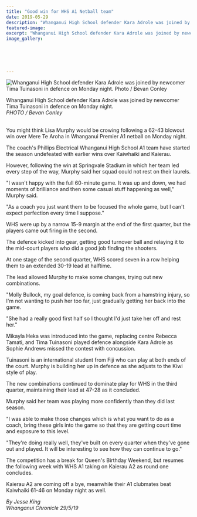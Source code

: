 ```yaml
---
title: "Good win for WHS A1 Netball team"
date: 2019-05-29
description: "Whanganui High School defender Kara Adrole was joined by newcomer Tima Tuinasoni in defence on Monday night..."
featured-image: 
excerpt: "Whanganui High School defender Kara Adrole was joined by newcomer Tima Tuinasoni in defence on Monday night."
image_gallery:
    
    
    
    
    
---
```


<p><img src="https://www.nzherald.co.nz/resizer/e1Kt6a33GaXz1BznVcPdwoQBYyQ=/620x349/smart/filters:quality(70)/arc-anglerfish-syd-prod-nzme.s3.amazonaws.com/public/Z3VQDGMMMZCQLBRZUOZ72DCCRY.jpg" alt="Whanganui High School defender Kara Adrole was joined by newcomer Tima Tuinasoni in defence on Monday night. Photo / Bevan Conley" /></p>
<p><span>Whanganui High School defender Kara Adrole was joined by newcomer Tima Tuinasoni in defence on Monday night. <br /><em>PHOTO / Bevan Conley<br /><br /></em></span></p>
<p>You might think Lisa Murphy would be crowing following a 62-43 blowout win over Mere Te Aroha in Whanganui Premier A1 netball on Monday night.</p>
<p>The coach's Phillips Electrical Whanganui High School A1 team have started the season undefeated with earlier wins over Kaiwhaiki and Kaierau.</p>
<p>However, following the win at Springvale Stadium in which her team led every step of the way, Murphy said her squad could not rest on their laurels.</p>
<p><span class="ellipsis">"I wasn't happy with the full 60-minute game. It was up and down, we had moments of brilliance and then some casual stuff happening as well," Murphy&nbsp;</span><span>said.</span></p>
<p>"As a coach you just want them to be focused the whole game, but I can't expect perfection every time I suppose."</p>
<p>WHS were up by a narrow 15-9 margin at the end of the first quarter, but the players came out firing in the second.</p>
<p>The defence kicked into gear, getting good turnover ball and relaying it to the mid-court players who did a good job finding the shooters.</p>
<p>At one stage of the second quarter, WHS scored seven in a row helping them to an extended 30-19 lead at halftime.</p>
<p>The lead allowed Murphy to make some changes, trying out new combinations.</p>
<p>"Molly Bullock, my goal defence, is coming back from a hamstring injury, so I'm not wanting to push her too far, just gradually getting her back into the game.</p>
<p>"She had a really good first half so I thought I'd just take her off and rest her."</p>
<p>Mikayla Heka was introduced into the game, replacing centre Rebecca Tamati, and Tima Tuinasoni played defence alongside Kara Adrole as Sophie Andrews missed the contest with concussion.</p>
<p>Tuinasoni is an international student from Fiji who can play at both ends of the court. Murphy is building her up in defence as she adjusts to the Kiwi style of play.</p>
<p>The new combinations continued to dominate play for WHS in the third quarter, maintaining their lead at 47-28 as it concluded.</p>
<p>Murphy said her team was playing more confidently than they did last season.</p>
<p>"I was able to make those changes which is what you want to do as a coach, bring these girls into the game so that they are getting court time and exposure to this level.</p>
<p>"They're doing really well, they've built on every quarter when they've gone out and played. It will be interesting to see how they can continue to go."</p>
<p>The competition has a break for Queen's Birthday Weekend, but resumes the following week with WHS A1 taking on Kaierau A2 as round one concludes.</p>
<p>Kaierau A2 are coming off a bye, meanwhile their A1 clubmates beat Kaiwhaiki 61-46 on Monday night as well.</p>
<p><span><em>By Jesse King<br />Whanganui Chronicle 29/5/19</em></span></p>

